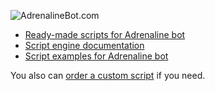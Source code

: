 ![AdrenalineBot.com](https://adrenalinebot.com/static/landing_new/images/general/open_graph/OG_landing_en.jpg)

- [Ready-made scripts for Adrenaline bot](https://adrenalinebot.com/en/ready-scripts/)
- [Script engine documentation](https://adrenalinebot.com/en/api/)
- [Script examples for Adrenaline bot](https://adrenalinebot.com/en/api/examples/)

You also can [order a custom script](https://adrenalinebot.com/en/#order-script) if you need.
